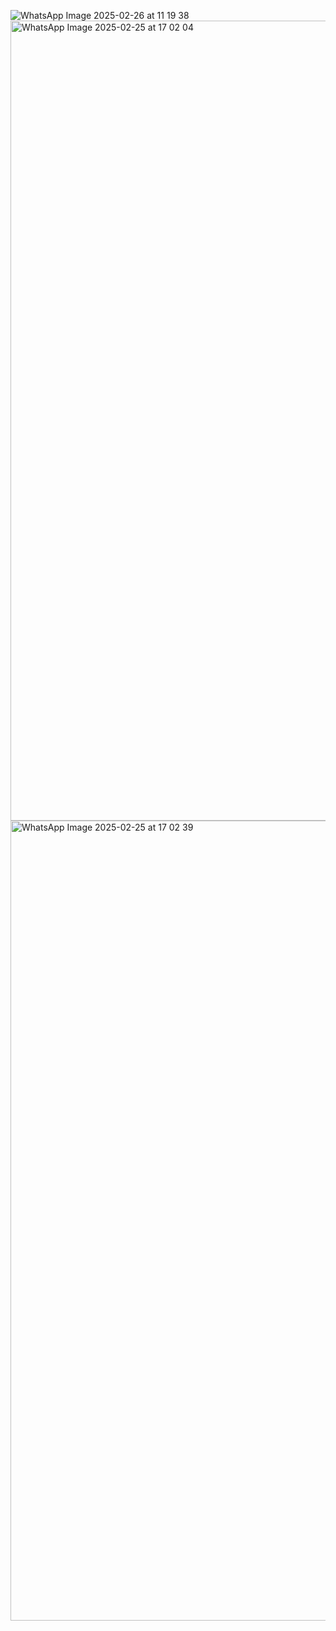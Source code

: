 ![WhatsApp Image 2025-02-26 at 11 19 38](https://github.com/user-attachments/assets/55b7cc0e-c636-47cb-8fc8-4bd597a4bd68)
<img width="1280" alt="WhatsApp Image 2025-02-25 at 17 02 04" src="https://github.com/user-attachments/assets/7182feff-4c54-4b1f-8bae-3eccfc272432" />
<img width="1280" alt="WhatsApp Image 2025-02-25 at 17 02 39" src="https://github.com/user-attachments/assets/a9bdc7cc-3c85-45cc-8019-ded9268437b0" />

